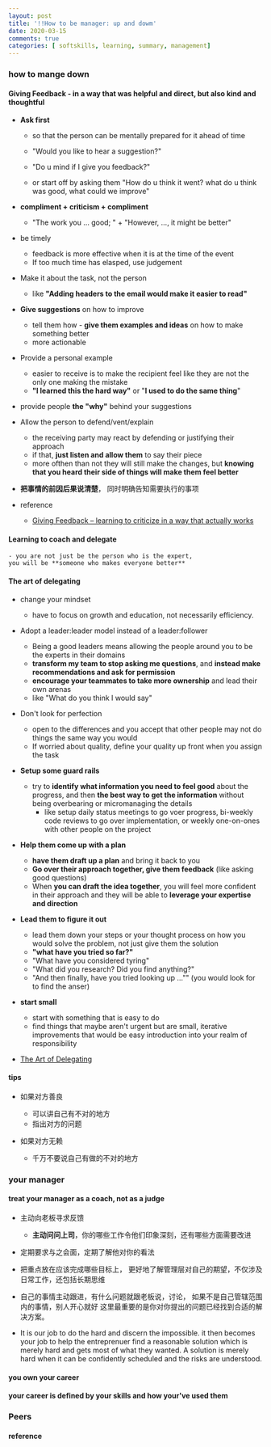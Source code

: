 ```yaml
---
layout: post
title: '!!How to be manager: up and dowm'
date: 2020-03-15
comments: true
categories: [ softskills, learning, summary, management]
---
```


### how to mange down  

#### Giving Feedback - in a way that was helpful and direct, but also kind and thoughtful  

* **Ask first**  
    - so that the person can be mentally prepared for it ahead of time  
    - "Would you like to hear a suggestion?"  
    - "Do u mind if I give you feedback?"  

    - or start off by asking them "How do u think it went? what do u think was good, what could we improve"  
  

* **compliment + criticism + compliment**  
    -  "The work you ... good; " + "However, ..., it might be better"  

* be timely  
    - feedback is more effective when it is at the time of the event  
    - If too much time has elasped, use judgement  

* Make it about the task, not the person  
    - like **"Adding headers to the email would make it easier to read"**    

* **Give suggestions** on how to improve  
    - tell them how - **give them examples and ideas** on how to make something better  
    - more actionable 

* Provide a personal example  
    - easier to receive is to make the recipient feel like they are not the only one making the mistake  
    - **"I learned this the hard way"** or "**I used to do the same thing**"  

* provide people **the "why"** behind your suggestions  
  
* Allow the person to defend/vent/explain  
    - the receiving party may react by defending or justifying their approach  
    - if that, **just listen and allow them** to say their piece  
    - more ofthen than not they will still make the changes, but **knowing that you heard their side of things will make them feel better**    

* **把事情的前因后果说清楚**， 同时明确告知需要执行的事项  


* reference
    - [Giving Feedback – learning to criticize in a way that actually works](http://katemats.com/giving-feedback-learning-to-criticize-in-a-way-that-actually-works/)

#### Learning to coach and delegate  
    - you are not just be the person who is the expert, 
    you will be **someone who makes everyone better**

#### The art of **delegating**    
* change your mindset 
    - have to focus on growth and education, not necessarily efficiency. 

* Adopt a leader:leader model instead of a leader:follower    
    - Being a good leaders means allowing the people around you to be the experts in their domains   
    - **transform my team to stop asking me questions**, and **instead make recommendations and ask for permission**  
    - **encourage your teammates to take more ownership** and lead their own arenas  
    - like "What do you think I would say"  

* Don't look for perfection  
    - open to the differences and you accept that other people may not do things the same way you would  
    - If worried about quality, define your quality up front when you assign the task 

* **Setup some guard rails**    
    - try to **identify what information you need to feel good** about the progress, and then **the best way to get the information** without being overbearing or micromanaging the details  
        + like setup daily status meetings to go voer progress, bi-weekly code reviews to go over implementation, or weekly one-on-ones with other people on the project  

* **Help them come up with a plan**   
    - **have them draft up a plan** and bring it back to you   
    - **Go over their approach together, give them feedback** (like asking good questions)  
    - When **you can draft the idea together**, you will feel more confident in their approach and they will be able to **leverage your expertise and direction**    

* **Lead them to figure it out** 
    - lead them down your steps or your thought process on how you would solve the problem, not just give them the solution  
    - **"what have you tried so far?"**  
    - "What have you considered tyring" 
    - "What did you research? Did you find anything?" 
    - "And then finally, have you tried looking up ..."" (you would look for to find the anser)
  

* **start small**   
    - start with something that is easy to do 
    - find things that maybe aren't urgent but are small, iterative improvements that would be easy introduction into your realm of responsibility  

* [The Art of Delegating](http://katemats.com/the-art-of-delegating/)  

#### tips  
* 如果对方善良  
    - 可以讲自己有不对的地方  
    - 指出对方的问题  

* 如果对方无赖  
    - 千万不要说自己有做的不对的地方  

### your manager   

#### treat your manager as a coach, not as a judge  
* 主动向老板寻求反馈  
    - **主动问问上司**，你的哪些工作令他们印象深刻，还有哪些方面需要改进
* 定期要求与之会面，定期了解他对你的看法  
* 把重点放在应该完成哪些目标上， 更好地了解管理层对自己的期望，不仅涉及日常工作，还包括长期思维
  
* 自己的事情主动跟进，有什么问题就跟老板说，讨论， 如果不是自己管辖范围内的事情，别人开心就好
这里最重要的是你对你提出的问题已经找到合适的解决方案。  


* It is our job to do the hard and discern the impossible. it then becomes your job to help the entreprenuer find a reasonable solution which is merely hard and gets most of what they wanted. A solution is merely hard when it can be confidently scheduled and the risks are understood.


#### you own your career  

#### your career is defined by **your skills** and how your've used them  


### Peers  



#### reference  
